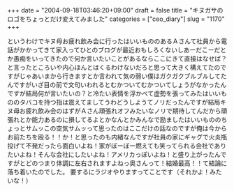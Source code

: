 +++
date = "2004-09-18T03:46:20+09:00"
draft = false
title = "キヌガサのロゴをちょっとだけ変えてみました"
categories = ["ceo_diary"]
slug = "1170"
+++

というわけでキヌ母お疲れ飲み会に行ったはいいもののあるＡさんて社員から電話がかかってきて家入ってひとのブログが最近おもしろくないしあーだこーだとか愚痴をいってきたので何か言いたいことがあるならここにきて直接はなせば？と言ったところいや内心ほんとはくるわけないだろと思って大きく構えてたのですがじゃあいまから行きますとか言われて気の弱い僕はガクガクブルブルしてたんですがいざ目の前で文句いわれるとむかついてむかついてしょうがなかったんですが結局何が言いたいの？と冷たい表情を浮かべて虚勢を張ってみたはいいもののタバコを持つ指は震えてましてうわどうしようてノリだったんですが結局キヌ母お疲れ飲み会のはずがＡさん頑張れオフみたいなノリで期待してんだから頑張れとか能力あるのに損してるよとかなんとかみんなで励ましたはいいもののちょっとサムッこの空気サムッって思ったのはここだけの話なのですが俺は今からお前たちを殴る！！か！と思ったのも内緒なんですが社員の家にギャグで火炎瓶投げて不発だったら面白いよね！家がぼーぼー燃えても笑ってられる会社でありたいよね！そんな会社にしたいよね！アメリカっぽいよね！と盛り上がったんですがとどのつまり体調に左右されますよねっ奥さんって！結婚最高！！て結論に落ち着いたのでした。
要するにラジオやりますってことです（それかよ！みたいな！）
